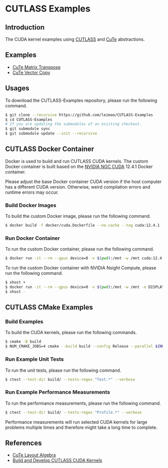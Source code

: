 # CUTLASS Examples

## Introduction

The CUDA kernel examples using [CUTLASS](https://github.com/NVIDIA/cutlass) and [CuTe](https://github.com/NVIDIA/cutlass/blob/main/media/docs/cute/00_quickstart.md) abstractions.

## Examples

- [CuTe Matrix Transpose](/examples/cute_matrix_transpose/)
- [CuTe Vector Copy](/examples/cute_vector_copy/)

## Usages

To download the CUTLASS-Examples repository, please run the following command.

```bash
$ git clone --recursive https://github.com/leimao/CUTLASS-Examples
$ cd CUTLASS-Examples
# If you are updating the submodules of an existing checkout.
$ git submodule sync
$ git submodule update --init --recursive
```

## CUTLASS Docker Container

Docker is used to build and run CUTLASS CUDA kernels. The custom Docker container is built based on the [NVIDIA NGC CUDA](https://catalog.ngc.nvidia.com/orgs/nvidia/containers/cuda) 12.4.1 Docker container.

Please adjust the base Docker container CUDA version if the host computer has a different CUDA version. Otherwise, weird compilation errors and runtime errors may occur.

### Build Docker Images

To build the custom Docker image, please run the following command.

```bash
$ docker build -f docker/cuda.Dockerfile --no-cache --tag cuda:12.4.1 .
```

### Run Docker Container

To run the custom Docker container, please run the following command.

```bash
$ docker run -it --rm --gpus device=0 -v $(pwd):/mnt -w /mnt cuda:12.4.1
```

To run the custom Docker container with NVIDIA Nsight Compute, please run the following command.

```bash
$ xhost +
$ docker run -it --rm --gpus device=0 -v $(pwd):/mnt -w /mnt -e DISPLAY=$DISPLAY -v /tmp/.X11-unix:/tmp/.X11-unix --cap-add=SYS_ADMIN --security-opt seccomp=unconfined --network host cuda:12.4.1
$ xhost -
```

## CUTLASS CMake Examples

### Build Examples

To build the CUDA kernels, please run the following commands.

```bash
$ cmake -B build
$ NUM_CMAKE_JOBS=4 cmake --build build --config Release --parallel ${NUM_CMAKE_JOBS}
```

### Run Example Unit Tests

To run the unit tests, please run the following command.

```bash
$ ctest --test-dir build/ --tests-regex "Test.*" --verbose
```

### Run Example Performance Measurements

To run the performance measurements, please run the following command.

```bash
$ ctest --test-dir build/ --tests-regex "Profile.*" --verbose
```

Performance measurements will run selected CUDA kernels for large problems multiple times and therefore might take a long time to complete.

## References

- [CuTe Layout Algebra](https://leimao.github.io/article/CuTe-Layout-Algebra/)
- [Build and Develop CUTLASS CUDA Kernels](https://leimao.github.io/blog/Build-Develop-CUTLASS-CUDA-Kernels/)
